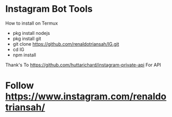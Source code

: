# Instagram Bot Tools

How to install on Termux
* pkg install nodejs
* pkg install git
* git clone https://github.com/renaldotriansah/IG.git
* cd IG
* npm install

Thank's To https://github.com/huttarichard/instagram-private-api For API

# Follow https://www.instagram.com/renaldotriansah/

